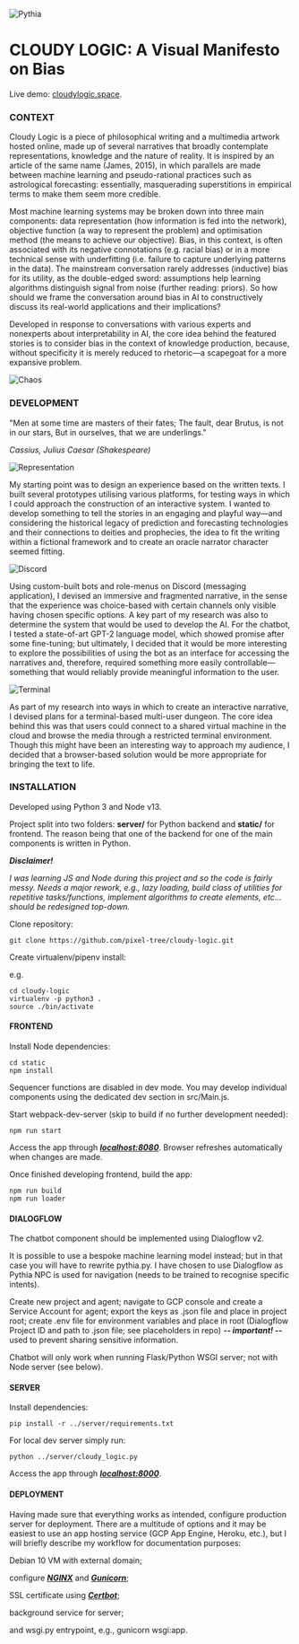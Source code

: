 ![Pythia](./README/pythia.gif)

# CLOUDY LOGIC: A Visual Manifesto on Bias

Live demo: [cloudylogic.space](https://cloudylogic.space).

### CONTEXT

Cloudy Logic is a piece of philosophical writing and a multimedia artwork hosted online, made up of several narratives that broadly contemplate representations, knowledge and the nature of reality. It is inspired by an article of the same name (James, 2015), in which parallels are made between machine learning and pseudo-rational practices such as astrological forecasting: essentially, masquerading superstitions in empirical terms to make them seem more credible.

Most machine learning systems may be broken down into three main components: data representation (how information is fed into the network), objective function (a way to represent the problem) and optimisation method (the means to achieve our objective). Bias, in this context, is often associated with its negative connotations (e.g. racial bias) or in a more technical sense with underfitting (i.e. failure to capture underlying patterns in the data). The mainstream conversation rarely addresses (inductive) bias for its utility, as the double-edged sword: assumptions help learning algorithms distinguish signal from noise (further reading: priors). So how should we frame the conversation around bias in AI to constructively discuss its real-world applications and their implications?

Developed in response to conversations with various experts and nonexperts about interpretability in AI, the core idea behind the featured stories is to consider bias in the context of knowledge production, because, without specificity it is merely reduced to rhetoric—a scapegoat for a more expansive problem.

![Chaos](./README/chaos.gif)

### DEVELOPMENT

"Men at some time are masters of their fates;
The fault, dear Brutus, is not in our stars,
But in ourselves, that we are underlings."

*Cassius, Julius Caesar (Shakespeare)*

![Representation](./README/representation.png)

My starting point was to design an experience based on the written texts. I built several prototypes utilising various platforms, for testing ways in which I could approach the construction of an interactive system. I wanted to develop something to tell the stories in an engaging and playful way—and considering the historical legacy of prediction and forecasting technologies and their connections to deities and prophecies, the idea to fit the writing within a fictional framework and to create an oracle narrator character seemed fitting.

![Discord](./README/discord.png)

Using custom-built bots and role-menus on Discord (messaging application), I devised an immersive and fragmented narrative, in the sense that the experience was choice-based with certain channels only visible having chosen specific options. A key part of my research was also to determine the system that would be used to develop the AI. For the chatbot, I tested a state-of-art GPT-2 language model, which showed promise after some fine-tuning; but ultimately, I decided that it would be more interesting to explore the possibilities of using the bot as an interface for accessing the narratives and, therefore, required something more easily controllable—something that would reliably provide meaningful information to the user.

![Terminal](./README/terminal.png)

As part of my research into ways in which to create an interactive narrative, I devised plans for a terminal-based multi-user dungeon. The core idea behind this was that users could connect to a shared virtual machine in the cloud and browse the media through a restricted terminal environment. Though this might have been an interesting way to approach my audience, I decided that a browser-based solution would be more appropriate for bringing the text to life.

### INSTALLATION

Developed using Python 3 and Node v13.

Project split into two folders: **server/** for Python backend and **static/** for frontend. The reason being that one of the backend for one of the main components is written in Python.

***Disclaimer!***

*I was learning JS and Node during this project and so the code is fairly messy. Needs a major rework, e.g., lazy loading, build class of utilities for repetitive tasks/functions, implement algorithms to create elements, etc... should be redesigned top-down.*

Clone repository:

```
git clone https://github.com/pixel-tree/cloudy-logic.git
```

Create virtualenv/pipenv install:

e.g.

```
cd cloudy-logic
virtualenv -p python3 .
source ./bin/activate
```

#### FRONTEND

Install Node dependencies:

```
cd static
npm install
```

Sequencer functions are disabled in dev mode. You may develop individual components using the dedicated dev section in src/Main.js.

Start webpack-dev-server (skip to build if no further development needed):

```
npm run start
```

Access the app through ***[localhost:8080](http://localhost:8080)***. Browser refreshes automatically when changes are made.

Once finished developing frontend, build the app:

```
npm run build
npm run loader
```

#### DIALOGFLOW

The chatbot component should be implemented using Dialogflow v2.

It is possible to use a bespoke machine learning model instead; but in that case you will have to rewrite pythia.py. I have chosen to use Dialogflow as Pythia NPC is used for navigation (needs to be trained to recognise specific intents).

Create new project and agent; navigate to GCP console and create a Service Account for agent; export the keys as .json file and place in project root; create .env file for environment variables and place in root (Dialogflow Project ID and path to .json file; see placeholders in repo) ***-- important! --*** used to prevent sharing sensitive information.

Chatbot will only work when running Flask/Python WSGI server; not with Node server (see below).

#### SERVER

Install dependencies:

```
pip install -r ../server/requirements.txt
```

For local dev server simply run:

```
python ../server/cloudy_logic.py
```

Access the app through ***[localhost:8000](http://localhost:8000)***.

#### DEPLOYMENT

Having made sure that everything works as intended, configure production server for deployment. There are a multitude of options and it may be easiest to use an app hosting service (GCP App Engine, Heroku, etc.), but I will briefly describe my workflow for documentation purposes:

Debian 10 VM with external domain;

configure ***[NGINX](http://nginx.org/en/docs/beginners_guide.html#conf_structure)*** and ***[Gunicorn](https://docs.gunicorn.org/en/stable/index.html)***;

SSL certificate using ***[Certbot](https://certbot.eff.org/lets-encrypt/ubuntubionic-nginx)***;

background service for server;

and wsgi.py entrypoint, e.g., gunicorn wsgi:app.
